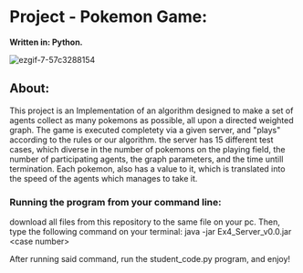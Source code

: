 ﻿# Project - Pokemon Game:
**Written in: Python.**

![ezgif-7-57c3288154](https://user-images.githubusercontent.com/73857923/148706824-bd4dc4f2-7270-44ef-824f-f3ac0c0a82c8.gif)

## About:
This project is an Implementation of an algorithm designed to make a set of agents collect as many pokemons as possible, all upon a directed weighted graph. 
The game is executed completety via a given server, and "plays" according to the rules or our algorithm.
the server has 15 different test cases, which diverse in the number of pokemons on the playing field, the number of participating agents, the graph parameters, and the time untill termination.
Each pokemon, also has a value to it, which is translated into the speed of the agents which manages to take it.

### Running the program from your command line:  
  
download all files from this repository to the same file on your pc. Then, type the following command on your terminal:
java -jar Ex4_Server_v0.0.jar \<case number\>

After running said command, run the student_code.py program, and enjoy!



